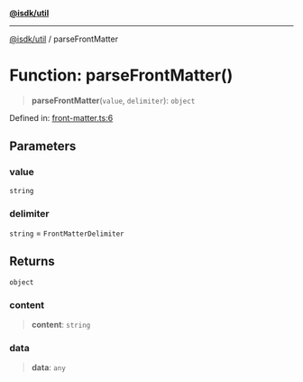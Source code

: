 [**@isdk/util**](../README.md)

***

[@isdk/util](../globals.md) / parseFrontMatter

# Function: parseFrontMatter()

> **parseFrontMatter**(`value`, `delimiter`): `object`

Defined in: [front-matter.ts:6](https://github.com/isdk/util.js/blob/f467c507a8cfd31890519496ac9059c8ad3f8d03/src/front-matter.ts#L6)

## Parameters

### value

`string`

### delimiter

`string` = `FrontMatterDelimiter`

## Returns

`object`

### content

> **content**: `string`

### data

> **data**: `any`
